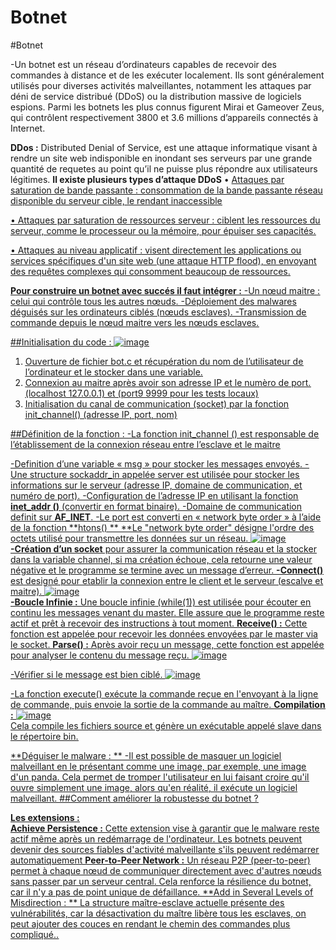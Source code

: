 # Botnet
#Botnet

-Un botnet est un réseau d’ordinateurs capables de recevoir des commandes à distance et de les exécuter localement. Ils sont généralement utilisés pour diverses activités malveillantes, notamment les attaques par déni de service distribué (DDoS) ou la distribution massive de logiciels espions.
Parmi les botnets les plus connus figurent Mirai et Gameover Zeus, qui contrôlent respectivement 3800 et 3.6 millions d’appareils connectés à Internet.  

**DDos :** Distributed Denial of Service, est une attaque informatique visant à rendre un site web indisponible en inondant ses serveurs par une grande quantité de requetes au point qu’il ne puisse plus répondre aux utilisateurs légitimes.
**Il existe plusieurs types d’attaque DDoS** 
• <u>Attaques par saturation de bande passante :<u> consommation de la bande passante réseau disponible du serveur cible, le rendant inaccessible

• <u>Attaques par saturation de ressources serveur :<u> ciblent les ressources du serveur, comme le processeur ou la mémoire, pour épuiser ses capacités.

• <u>Attaques au niveau applicatif :<u> visent directement les applications ou services spécifiques d'un site web (une attaque HTTP flood), en envoyant des requêtes complexes qui consomment beaucoup de ressources.

**Pour construire un botnet avec succés il faut intégrer :**
-Un nœud maitre : celui qui contrôle tous les autres nœuds.
-Déploiement des malwares déguisés sur les ordinateurs ciblés (nœuds esclaves).
-Transmission de commande depuis le nœud maitre vers les nœuds esclaves.

##Initialisation du code : 
![image](https://github.com/user-attachments/assets/3ea94242-116c-4bec-b423-be2b4da9a042)
1.	Ouverture de fichier bot.c et récupération du nom de l’utilisateur de l’ordinateur et le stocker dans une variable. 
2.	Connexion au maitre après avoir son adresse IP et le numèro de port. (localhost 127.0.0.1) et (port9 9999 pour les tests locaux)
3.	Initialisation du canal de communication (socket) par la fonction init_channel() (adresse IP, port, nom)

##Définition de la fonction :
-La fonction init_channel () est responsable de l’établissement de la connexion réseau entre l’esclave et le maitre

-Definition d’une variable « msg » pour stocker les messages envoyés.
-Une structure sockaddr_in appelée server est utilisée pour stocker les informations sur le serveur (adresse IP, domaine de communication, et numéro de port).
-Configuration de l’adresse IP en utilisant la fonction **inet_addr ()** (convertir en format binaire).
-Domaine de communication definit sur **AF_INET**.
-Le port est converti en « network byte order » à l’aide de la fonction **htons() **
**Le "network byte order" désigne l'ordre des octets utilisé pour transmettre les données sur un réseau.
![image](https://github.com/user-attachments/assets/15596c3f-3111-46c5-94d1-38ccd5d70561)
<br>
**-Création d’un socket** pour assurer la communication réseau et la stocker dans la variable channel, si ma création échoue, cela retourne une valeur négative et le programme se termine avec un message d’erreur.
**-Connect()** est designé pour etablir la connexion entre le client et le serveur (escalve et maitre).
![image](https://github.com/user-attachments/assets/76f10ac9-bd1c-4e5e-b26b-cb400fb97ac0)
<br>
**-Boucle Infinie :** Une boucle infinie (while(1)) est utilisée pour écouter en continu les messages venant du master. Elle assure que le programme reste actif et prêt à recevoir des instructions à tout moment.
**Receive() :** Cette fonction est appelée pour recevoir les données envoyées par le master via le socket. 
**Parse() :** Après avoir reçu un message, cette fonction est appelée pour analyser le contenu du message reçu.
![image](https://github.com/user-attachments/assets/adece4bc-3e0e-4769-b63d-f9f5c239edff)
<br>

-Vérifier si le message est bien ciblé.
![image](https://github.com/user-attachments/assets/238a3e31-8f8d-4f30-8a77-ced7aec64571)
<br>


-La fonction execute() exécute la commande reçue en l'envoyant à la ligne de commande, puis envoie la sortie de la commande au maître.
**Compilation :** 
![image](https://github.com/user-attachments/assets/1d00e074-db3b-4de9-8a7b-8349ae9137c9)
<br>
Cela compile les fichiers source et génère un exécutable appelé slave dans le répertoire bin.

**Déguiser le malware : **
-Il est possible de masquer un logiciel malveillant en le présentant comme une image, par exemple, une image d'un panda. Cela permet de tromper l'utilisateur en lui faisant croire qu'il ouvre simplement une image, alors qu'en réalité, il exécute un logiciel malveillant.
##Comment améliorer la robustesse du botnet ?<br>

**Les extensions :**  <br>
**Achieve Persistence :** Cette extension vise à garantir que le malware reste actif même après un redémarrage de l'ordinateur. Les botnets peuvent devenir des sources fiables d'activité malveillante s'ils peuvent redémarrer automatiquement
**Peer-to-Peer Network :** Un réseau P2P (peer-to-peer) permet à chaque nœud de communiquer directement avec d'autres nœuds sans passer par un serveur central. Cela renforce la résilience du botnet, car il n'y a pas de point unique de défaillance.
**Add in Several Levels of Misdirection : ** La structure maître-esclave actuelle présente des vulnérabilités, car la désactivation du maître libère tous les esclaves, on peut ajouter des couces en rendant le chemin des commandes plus compliqué..

